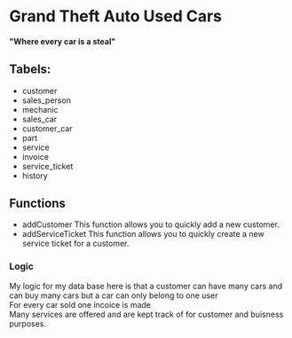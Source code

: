 # Grand Theft Auto Used Cars
#### "Where every car is a steal"

 ## Tabels:  
*  customer  
*  sales_person 
*  mechanic
*  sales_car 
*  customer_car
*  part
*  service
*  invoice
*  service_ticket
*  history
 
## Functions
* addCustomer 
This function allows you to quickly add a new customer.
*  addServiceTicket
This function allows you to quickly create a new service ticket for a customer.


### Logic
My logic for my data base here is that a customer can have many cars and can buy many cars but a car can only belong to one user  
For every car sold one incoice is made  
Many services are offered and are kept track of for customer and buisness purposes.  
